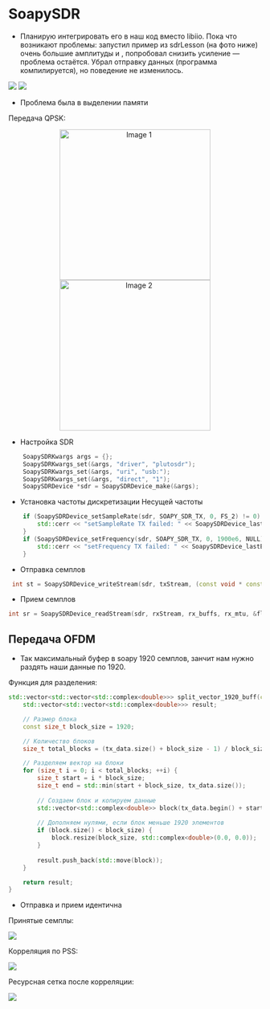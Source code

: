 # SoapySDR

- Планирую интегрировать его в наш код вместо libiio. 
Пока что возникают проблемы: запустил пример из sdrLesson (на фото ниже) очень большие амплитуды и , попробовал снизить усиление — проблема остаётся. Убрал отправку данных (программа компилируется), но поведение не изменилось.




<img src = "photo/Screenshot from 2024-12-23 18-23-17.png">

<img src = "photo/Screenshot from 2024-12-23 18-36-44.png">


- Проблема была в выделении памяти 

Передача QPSK:

<p align="center">
  <img src="photo/s.jpg" alt="Image 1" width="300"/>
  <img src="photo/s1.jpg" alt="Image 2" width="300"/>
</p>


- Настройка SDR
```c++
    SoapySDRKwargs args = {};
    SoapySDRKwargs_set(&args, "driver", "plutosdr");
    SoapySDRKwargs_set(&args, "uri", "usb:");
    SoapySDRKwargs_set(&args, "direct", "1");
    SoapySDRDevice *sdr = SoapySDRDevice_make(&args);

```

- Установка частоты дискретизации Несущей частоты

```c++
    if (SoapySDRDevice_setSampleRate(sdr, SOAPY_SDR_TX, 0, FS_2) != 0) {
        std::cerr << "setSampleRate TX failed: " << SoapySDRDevice_lastError() << std::endl;
    }
    if (SoapySDRDevice_setFrequency(sdr, SOAPY_SDR_TX, 0, 1900e6, NULL) != 0) {
        std::cerr << "setFrequency TX failed: " << SoapySDRDevice_lastError() << std::endl;
    }
```
- Отправка семплов 

```c++
 int st = SoapySDRDevice_writeStream(sdr, txStream, (const void * const*)tx_buffs, buffer_size, &flags, tx_time, 400000);
```

- Прием семплов 

```c++
int sr = SoapySDRDevice_readStream(sdr, rxStream, rx_buffs, rx_mtu, &flags, &timeNs, timeoutUs);
```

## Передача OFDM 

- Так максимальный буфер в soapy 1920 семплов, занчит нам нужно раздять наши данные по 1920.

Функция для разделения:

```c++
std::vector<std::vector<std::complex<double>>> split_vector_1920_buff(const std::vector<std::complex<double>>& tx_data) {
    std::vector<std::vector<std::complex<double>>> result;

    // Размер блока
    const size_t block_size = 1920;

    // Количество блоков
    size_t total_blocks = (tx_data.size() + block_size - 1) / block_size;

    // Разделяем вектор на блоки
    for (size_t i = 0; i < total_blocks; ++i) {
        size_t start = i * block_size;
        size_t end = std::min(start + block_size, tx_data.size());
        
        // Создаем блок и копируем данные
        std::vector<std::complex<double>> block(tx_data.begin() + start, tx_data.begin() + end);
        
        // Дополняем нулями, если блок меньше 1920 элементов
        if (block.size() < block_size) {
            block.resize(block_size, std::complex<double>(0.0, 0.0));
        }
        
        result.push_back(std::move(block));
    }

    return result;
}
```

- Отправка и прием идентична

Принятые семплы:

<img src = "photo/Screenshot from 2024-12-27 00-41-45.png">

Корреляция по PSS:

<img src = "photo/Screenshot from 2024-12-27 13-24-45.png">

Ресурсная сетка после корреляции:

<img src = "photo/Screenshot from 2024-12-27 13-24-57.png">
